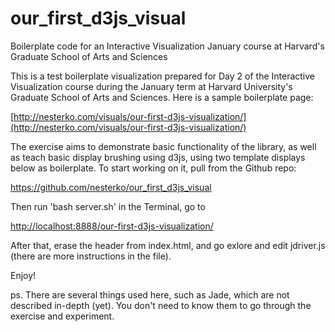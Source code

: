 our_first_d3js_visual
=====================

Boilerplate code for an Interactive Visualization January course at Harvard's Graduate School of Arts and Sciences

This is a test boilerplate visualization prepared for Day 2 of the Interactive Visualization course during the January term at Harvard University's Graduate School of Arts and Sciences. Here is a sample boilerplate page:

[http://nesterko.com/visuals/our-first-d3js-visualization/](http://nesterko.com/visuals/our-first-d3js-visualization/)

The exercise aims to demonstrate basic functionality of the library, as well as teach basic display brushing using d3js, using two template displays below as boilerplate. To start working on it, pull from the Github repo:

https://github.com/nesterko/our_first_d3js_visual

Then run 'bash server.sh' in the Terminal, go to 

[http://localhost:8888/our-first-d3js-visualization/](http://localhost:8888/our-first-d3js-visualization/)

After that, erase the header from index.html, and go exlore and edit jdriver.js (there are more instructions in the file).

Enjoy!

ps. There are several things used here, such as Jade, which are not described in-depth (yet).
You don't need to know them to go through the exercise and experiment.
